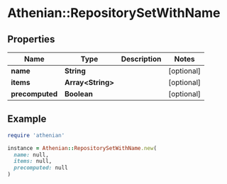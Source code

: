 # Athenian::RepositorySetWithName

## Properties

| Name | Type | Description | Notes |
| ---- | ---- | ----------- | ----- |
| **name** | **String** |  | [optional] |
| **items** | **Array&lt;String&gt;** |  | [optional] |
| **precomputed** | **Boolean** |  | [optional] |

## Example

```ruby
require 'athenian'

instance = Athenian::RepositorySetWithName.new(
  name: null,
  items: null,
  precomputed: null
)
```

